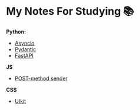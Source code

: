 # My Notes For Studying 📚

**Python:**
+ [Asyncio](https://github.com/KochetkovAlEX/Notes/blob/main/Asyncio.md)
+ [Pydantic](https://github.com/KochetkovAlEX/Notes/blob/main/Pydantic.md)
+ [FastAPI](https://github.com/KochetkovAlEX/Notes/blob/main/HTTP.md)

**JS**
+ [POST-method sender](https://github.com/KochetkovAlEX/Notes/blob/main/POST_sender_js.md)


**CSS**
+ [UIkit](https://github.com/KochetkovAlEX/Notes/blob/main/UIkit.md)
